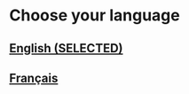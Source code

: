 # Choose your language
## [English (SELECTED)](https://squibbywastaken.gq)
## [Français](https://squibbywastaken.gq/fr/indice.html)